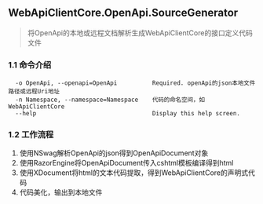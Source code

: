 ## WebApiClientCore.OpenApi.SourceGenerator
 
> 将OpenApi的本地或远程文档解析生成WebApiClientCore的接口定义代码文件

### 1.1 命令介绍
```
  -o OpenApi, --openapi=OpenApi          Required. openApi的json本地文件路径或远程Uri地址
  -n Namespace, --namespace=Namespace    代码的命名空间，如WebApiClientCore
  --help                                 Display this help screen.
```
### 1.2 工作流程
1. 使用NSwag解析OpenApi的json得到OpenApiDocument对象
2. 使用RazorEngine将OpenApiDocument传入cshtml模板编译得到html
3. 使用XDocument将html的文本代码提取，得到WebApiClientCore的声明式代码
4. 代码美化，输出到本地文件
